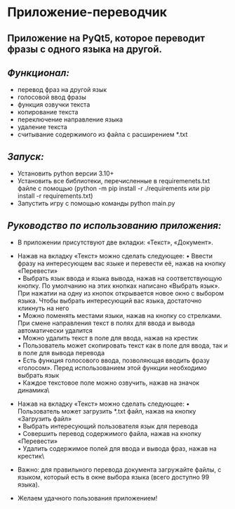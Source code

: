 # Приложение-переводчик
## Приложение на PyQt5, которое переводит фразы с одного языка на другой.
## *Функционал:*
- перевод фраз на другой язык
- голосовой ввод фразы
- функция озвучки текста
- копирование текста
- переключение направление языка
- удаление текста
- считывание содержимого из файла с расширением *.txt
## *Запуск:*
- Установить python версии 3.10+
- Установить все библиотеки, перечисленные в requiremenets.txt файле с помощью (python -m pip install -r ./requirements или pip install -r requirements.txt)
- Запустить игру с помощью команды python main.py
## *Руководство по использованию приложения:*
- В приложении присутствуют две вкладки: «Текст», «Документ».
- Нажав на вкладку «Текст» можно сделать следующее:
•	Ввести фразу на интересующем вас языке и перевести её, нажав на кнопку «Перевести»\
•	Выбрать язык ввода и языка вывода, нажав на соответствующую кнопку. По умолчанию на этих кнопках написано «Выбрать язык». При нажатии на одну из кнопок открывается новое окно с выбором языка. Чтобы выбрать интересующий вас языка, достаточно кликнуть на него\
•	Можно поменять местами языки, нажав на кнопку со стрелками. При смене направления текст в полях для ввода и вывода автоматически удалится\
•	Можно удалить текст в поле для ввода, нажав на крестик\
•	Пользователь может скопировать текст как в поле для ввода, так и в поле для вывода перевода\
•	Есть функция голосового ввода, позволяющая вводить фразу «голосом». Перед использованием этой функции необходимо выбрать язык\
•	Каждое текстовое поле можно озвучить, нажав на значок динамика\

- Нажав на вкладку «Текст» можно сделать следующее:
•	Пользователь может загрузить *.txt файл, нажав на кнопку «Загрузить файл»\
•	Выбрать интересующий пользователя язык для перевода\
•	Совершить перевод содержимого файла, нажав на кнопку «Перевести»\
•	Удалить содержимое полей для ввода и вывода фраз, нажав на крестик\
- Важно: для правильного перевода документа загружайте файлы, с языком, который есть в окне выбора языка (всего доступно 99 языка).
- Желаем удачного пользования приложением!
